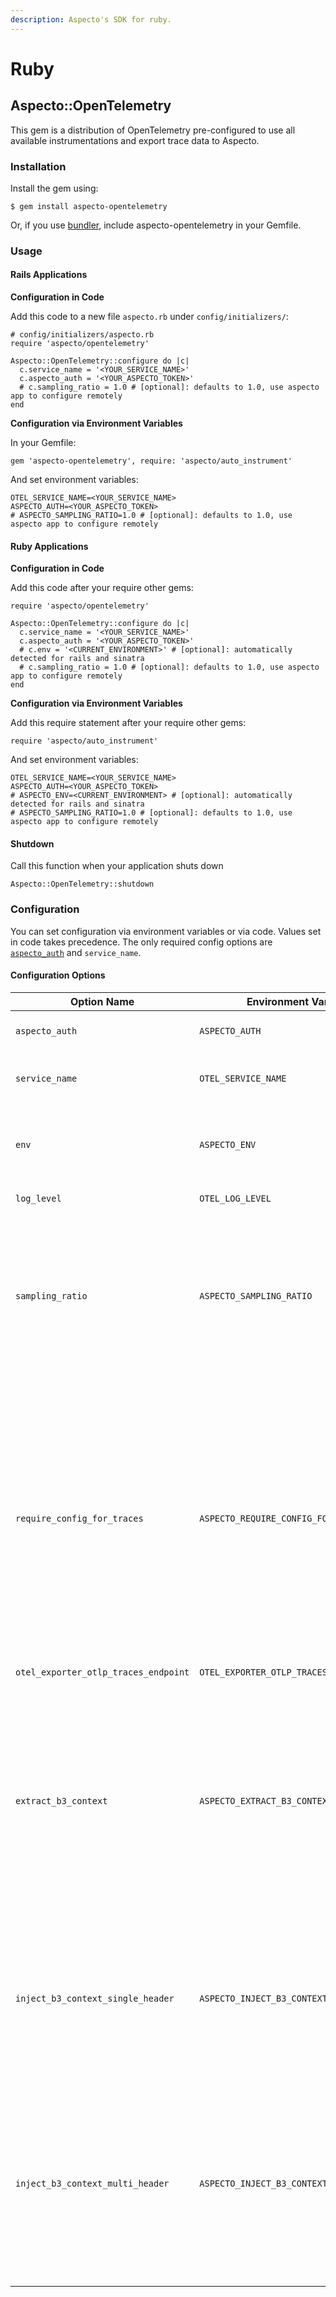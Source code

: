 ```yaml
---
description: Aspecto's SDK for ruby.
---
```


# Ruby

## Aspecto::OpenTelemetry

This gem is a distribution of OpenTelemetry pre-configured to use all available instrumentations and export trace data to Aspecto.

### Installation

Install the gem using:

```
$ gem install aspecto-opentelemetry
```

Or, if you use [bundler](https://bundler.io), include aspecto-opentelemetry in your Gemfile.

### Usage

#### Rails Applications

**Configuration in Code**

Add this code to a new file `aspecto.rb` under `config/initializers/`:

```
# config/initializers/aspecto.rb
require 'aspecto/opentelemetry'

Aspecto::OpenTelemetry::configure do |c|
  c.service_name = '<YOUR_SERVICE_NAME>'
  c.aspecto_auth = '<YOUR_ASPECTO_TOKEN>'
  # c.sampling_ratio = 1.0 # [optional]: defaults to 1.0, use aspecto app to configure remotely
end
```

**Configuration via Environment Variables**

In your Gemfile:

```
gem 'aspecto-opentelemetry', require: 'aspecto/auto_instrument'
```

And set environment variables:

```
OTEL_SERVICE_NAME=<YOUR_SERVICE_NAME>
ASPECTO_AUTH=<YOUR_ASPECTO_TOKEN>
# ASPECTO_SAMPLING_RATIO=1.0 # [optional]: defaults to 1.0, use aspecto app to configure remotely
```

#### Ruby Applications

**Configuration in Code**

Add this code after your require other gems:

```
require 'aspecto/opentelemetry'

Aspecto::OpenTelemetry::configure do |c|
  c.service_name = '<YOUR_SERVICE_NAME>'
  c.aspecto_auth = '<YOUR_ASPECTO_TOKEN>'
  # c.env = '<CURRENT_ENVIRONMENT>' # [optional]: automatically detected for rails and sinatra
  # c.sampling_ratio = 1.0 # [optional]: defaults to 1.0, use aspecto app to configure remotely
end
```

**Configuration via Environment Variables**

Add this require statement after your require other gems:

```
require 'aspecto/auto_instrument'
```

And set environment variables:

```
OTEL_SERVICE_NAME=<YOUR_SERVICE_NAME>
ASPECTO_AUTH=<YOUR_ASPECTO_TOKEN>
# ASPECTO_ENV=<CURRENT_ENVIRONMENT> # [optional]: automatically detected for rails and sinatra
# ASPECTO_SAMPLING_RATIO=1.0 # [optional]: defaults to 1.0, use aspecto app to configure remotely
```

#### Shutdown

Call this function when your application shuts down

```
Aspecto::OpenTelemetry::shutdown
```

### Configuration

You can set configuration via environment variables or via code. Values set in code takes precedence. The only required config options are [`aspecto_auth`](https://app.aspecto.io/app/integration/api-key) and `service_name`.

#### Configuration Options

| Option Name                          | Environment Variable                      | Type        | Default                                                                      | Description                                                                                                                                                                                                                                  |
| ------------------------------------ | ----------------------------------------- | ----------- | ---------------------------------------------------------------------------- | -------------------------------------------------------------------------------------------------------------------------------------------------------------------------------------------------------------------------------------------- |
| `aspecto_auth`                       | `ASPECTO_AUTH`                            | UUID string | -                                                                            | Aspecto's [API key](https://app.aspecto.io/app/integration/api-key) for authentication                                                                                                                                                       |
| `service_name`                       | `OTEL_SERVICE_NAME`                       | string      | -                                                                            | Name of the service which is sending telemetry                                                                                                                                                                                               |
| `env`                                | `ASPECTO_ENV`                             | string      | Extracted from Rails or Sinatra if used                                      | Deployment environment: `production` / `staging` / `development`, etc.                                                                                                                                                                       |
| `log_level`                          | `OTEL_LOG_LEVEL`                          | string      | `ERROR`                                                                      | `ERROR` / `WARN` / `INFO`, etc.                                                                                                                                                                                                              |
| `sampling_ratio`                     | `ASPECTO_SAMPLING_RATIO`                  | float       | 1.0                                                                          | How many of the traces starting in this service should be sampled. set to number in range \[0.0, 1.0] where 0.0 is no sampling, and 1.0 is sample all                                                                                        |
| `require_config_for_traces`          | `ASPECTO_REQUIRE_CONFIG_FOR_TRACES`       | boolean     | `false`                                                                      | When `true`, the SDK will not trace anything until remote sampling configuration arrives (few hundreds ms). Can be used to enforce sampling configuration is always applied, with the cost of losing traces generated during service startup |
| `otel_exporter_otlp_traces_endpoint` | `OTEL_EXPORTER_OTLP_TRACES_ENDPOINT`      | URL         | "[https://otelcol.aspecto.io/v1/trace](https://otelcol.aspecto.io/v1/trace)" | Url                                                                                                                                                                                                                                          |
| `extract_b3_context`                 | `ASPECTO_EXTRACT_B3_CONTEXT`              | boolean     | `false`                                                                      | Set to `true` when the service receives requests from another instrumented component that propagate context via B3 protocol multi or single header. For example: Envoy Proxy, Ambassador and Istio                                           |
| `inject_b3_context_single_header`    | `ASPECTO_INJECT_B3_CONTEXT_SINGLE_HEADER` | boolean     | `false`                                                                      | Set to `true` when the service send traffic to another instrumented component that propagate context via B3 **single header** protocol                                                                                                       |
| `inject_b3_context_multi_header`     | `ASPECTO_INJECT_B3_CONTEXT_MULTI_HEADER`  | boolean     | `false`                                                                      | Set to `true` when the service send traffic to another instrumented component that propagate context via B3 **multi header** protocol. For example: Envoy Proxy, Istio                                                                       |

